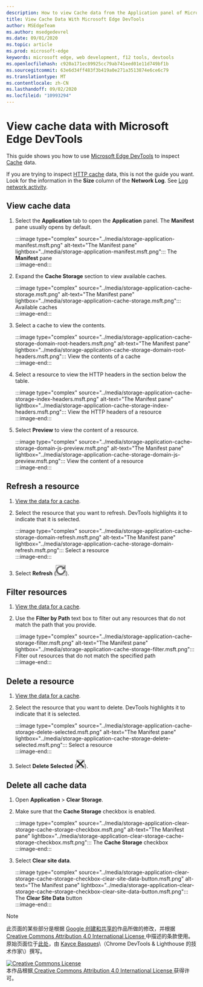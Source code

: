 ```yaml
---
description: How to view Cache data from the Application panel of Microsoft Edge DevTools.
title: View Cache Data With Microsoft Edge DevTools
author: MSEdgeTeam
ms.author: msedgedevrel
ms.date: 09/01/2020
ms.topic: article
ms.prod: microsoft-edge
keywords: microsoft edge, web development, f12 tools, devtools
ms.openlocfilehash: c920a171ec89925cc79ab741eed01e11d749bf1b
ms.sourcegitcommit: 63e6d34ff483f3b419a0e271a3513874e6ce6c79
ms.translationtype: MT
ms.contentlocale: zh-CN
ms.lasthandoff: 09/02/2020
ms.locfileid: "10993294"
---
```

<!-- Copyright Kayce Basques 

   Licensed under the Apache License, Version 2.0 (the "License");
   you may not use this file except in compliance with the License.
   You may obtain a copy of the License at

       https://www.apache.org/licenses/LICENSE-2.0

   Unless required by applicable law or agreed to in writing, software
   distributed under the License is distributed on an "AS IS" BASIS,
   WITHOUT WARRANTIES OR CONDITIONS OF ANY KIND, either express or implied.
   See the License for the specific language governing permissions and
   limitations under the License.  -->





# View cache data with Microsoft Edge DevTools   



This guide shows you how to use [Microsoft Edge DevTools][MicrosoftEdgeDevTools] to inspect [Cache][MDNCache] data.  

If you are trying to inspect [HTTP cache][MDNHTTPCaching] data, this is not the guide you want.  Look for the information in the **Size** column of the **Network Log**.  See [Log network activity][DevtoolsNetworkLogActivity].  

## View cache data   

1.  Select the **Application** tab to open the **Application** panel.  The **Manifest** pane usually opens by default.  
    
    :::image type="complex" source="../media/storage-application-manifest.msft.png" alt-text="The Manifest pane" lightbox="../media/storage-application-manifest.msft.png":::
       The **Manifest** pane  
    :::image-end:::  
    
1.  Expand the **Cache Storage** section to view available caches.  
    
    :::image type="complex" source="../media/storage-application-cache-storage.msft.png" alt-text="The Manifest pane" lightbox="../media/storage-application-cache-storage.msft.png":::
       Available caches  
    :::image-end:::  
    
1.  Select a cache to view the contents.  
    
    :::image type="complex" source="../media/storage-application-cache-storage-domain-root-headers.msft.png" alt-text="The Manifest pane" lightbox="../media/storage-application-cache-storage-domain-root-headers.msft.png":::
       View the contents of a cache  
    :::image-end:::  
    
1.  Select a resource to view the HTTP headers in the section below the table.  
    
    :::image type="complex" source="../media/storage-application-cache-storage-index-headers.msft.png" alt-text="The Manifest pane" lightbox="../media/storage-application-cache-storage-index-headers.msft.png":::
       View the HTTP headers of a resource  
    :::image-end:::  
    
1.  Select **Preview** to view the content of a resource.  
    
    :::image type="complex" source="../media/storage-application-cache-storage-domain-js-preview.msft.png" alt-text="The Manifest pane" lightbox="../media/storage-application-cache-storage-domain-js-preview.msft.png":::
       View the content of a resource  
    :::image-end:::  
    
## Refresh a resource   

1.  [View the data for a cache](#view-cache-data).  
1.  Select the resource that you want to refresh.  DevTools highlights it to indicate that it is selected.  
    
    :::image type="complex" source="../media/storage-application-cache-storage-domain-refresh.msft.png" alt-text="The Manifest pane" lightbox="../media/storage-application-cache-storage-domain-refresh.msft.png":::
       Select a resource  
    :::image-end:::  
    
1.  Select **Refresh** \(![Refresh][ImageRefreshIcon]\).  
    
## Filter resources   

1.  [View the data for a cache](#view-cache-data).  
1.  Use the **Filter by Path** text box to filter out any resources that do not match the path that you provide.  
    
    :::image type="complex" source="../media/storage-application-cache-storage-filter.msft.png" alt-text="The Manifest pane" lightbox="../media/storage-application-cache-storage-filter.msft.png":::
       Filter out resources that do not match the specified path  
    :::image-end:::  
    
## Delete a resource   

1.  [View the data for a cache](#view-cache-data).  
1.  Select the resource that you want to delete.  DevTools highlights it to indicate that it is selected.  
    
    :::image type="complex" source="../media/storage-application-cache-storage-delete-selected.msft.png" alt-text="The Manifest pane" lightbox="../media/storage-application-cache-storage-delete-selected.msft.png":::
       Select a resource  
    :::image-end:::  
    
1.  Select **Delete Selected** \(![Delete Selected][ImageDeleteIcon]\).  
    
## Delete all cache data   

1.  Open **Application** > **Clear Storage**.  
1.  Make sure that the **Cache Storage** checkbox is enabled.  
    
    :::image type="complex" source="../media/storage-application-clear-storage-cache-storage-checkbox.msft.png" alt-text="The Manifest pane" lightbox="../media/storage-application-clear-storage-cache-storage-checkbox.msft.png":::
       The **Cache Storage** checkbox  
    :::image-end:::  
    
1.  Select **Clear site data**.  
    
    :::image type="complex" source="../media/storage-application-clear-storage-cache-storage-checkbox-clear-site-data-button.msft.png" alt-text="The Manifest pane" lightbox="../media/storage-application-clear-storage-cache-storage-checkbox-clear-site-data-button.msft.png":::
       The **Clear Site Data** button  
    :::image-end:::  
    
<!--  
  


-->  

<!-- image links -->  

[ImageDeleteIcon]: ../media/delete-icon.msft.png  
[ImageRefreshIcon]: ../media/refresh-icon.msft.png  

<!-- links -->  

[MicrosoftEdgeDevTools]: ../../devtools-guide-chromium.md "Microsoft Edge (Chromium) Developer tools | Microsoft Docs"  
[DevtoolsNetworkLogActivity]: ../network/index.md#log-network-activity  "Log network activity | Microsoft Docs"  

[MDNCache]: https://developer.mozilla.org/docs/Web/API/Cache "Cache | MDN"  
[MDNHTTPCaching]: https://developer.mozilla.org/docs/Web/HTTP/Caching "HTTP caching | MDN"  

> [!NOTE]
> 此页面的某些部分是根据 [Google 创建和共享的][GoogleSitePolicies]作品所做的修改，并根据[ Creative Commons Attribution 4.0 International License ][CCA4IL]中描述的条款使用。  
> 原始页面位于[此处](https://developers.google.com/web/tools/chrome-devtools/storage/cache)，由 [Kayce Basques][KayceBasques]\（Chrome DevTools \& Lighthouse 的技术作家\）撰写。  

[![Creative Commons License][CCby4Image]][CCA4IL]  
本作品根据[ Creative Commons Attribution 4.0 International License ][CCA4IL]获得许可。  

[CCA4IL]: https://creativecommons.org/licenses/by/4.0  
[CCby4Image]: https://i.creativecommons.org/l/by/4.0/88x31.png  
[GoogleSitePolicies]: https://developers.google.com/terms/site-policies  
[KayceBasques]: https://developers.google.com/web/resources/contributors/kaycebasques  
